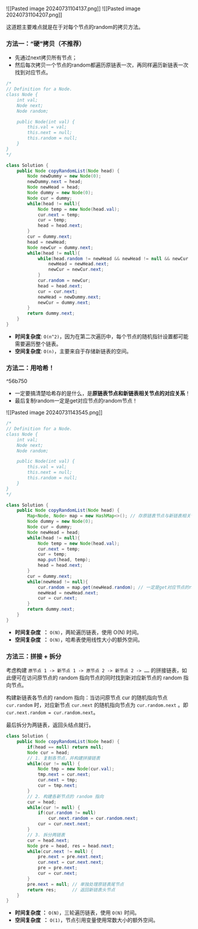 ![[Pasted image 20240731104137.png]]
![[Pasted image 20240731104207.png]]

这道题主要难点就是在于对每个节点的random的拷贝方法。

### 方法一：“硬”拷贝（不推荐）

- 先通过next拷贝所有节点；
- 然后每次拷贝一个节点的random都遍历原链表一次，再同样遍历新链表一次找到对应节点。


```java
/*
// Definition for a Node.
class Node {
    int val;
    Node next;
    Node random;

    public Node(int val) {
        this.val = val;
        this.next = null;
        this.random = null;
    }
}
*/

class Solution {
    public Node copyRandomList(Node head) {
        Node newDummy = new Node(0);
        newDummy.next = head;
        Node newHead = head;
        Node dummy = new Node(0);
        Node cur = dummy;
        while(head != null){
            Node temp = new Node(head.val);
            cur.next = temp;
            cur = temp;
            head = head.next;
        }
        cur = dummy.next;
        head = newHead;
        Node newCur = dummy.next;
        while(head != null){
            while(head.random != newHead && newHead != null && newCur != null){
                newHead = newHead.next;
                newCur = newCur.next;
            } 
            cur.random = newCur;
            head = head.next;
            cur = cur.next;
            newHead = newDummy.next;
            newCur = dummy.next;
        }
        return dummy.next;
    }
}
```

- **时间复杂度**: `O(n^2)`，因为在第二次遍历中，每个节点的随机指针设置都可能需要遍历整个链表。
- **空间复杂度**: `O(n)`，主要来自于存储新链表的空间。

### 方法二：用哈希！

^56b750
- 一定要搞清楚哈希存的是什么，是**原链表节点和新链表相关节点的对应关系**！
- 最后复制random一定是get对应节点的random节点！

![[Pasted image 20240731143545.png]]


```java
/*
// Definition for a Node.
class Node {
    int val;
    Node next;
    Node random;

    public Node(int val) {
        this.val = val;
        this.next = null;
        this.random = null;
    }
}
*/

class Solution {
    public Node copyRandomList(Node head) {
        Map<Node, Node> map = new HashMap<>(); // 存原链表节点与新链表相关节点的关系
        Node dummy = new Node(0);
        Node cur = dummy;
        Node newHead = head;
        while(head != null){
            Node temp = new Node(head.val);
            cur.next = temp;
            cur = temp;
            map.put(head, temp);
            head = head.next;
        }
        cur = dummy.next;
        while(newHead != null){
            cur.random = map.get(newHead.random); // 一定是get对应节点的random节点！
            newHead = newHead.next;
            cur = cur.next;
        }
        return dummy.next;
    }
}
```

- **时间复杂度  ：** `O(N)`，两轮遍历链表，使用 O(N) 时间。
- **空间复杂度  ：** `O(N)`，哈希表使用线性大小的额外空间。

### 方法三：拼接 + 拆分

考虑构建 `原节点 1 -> 新节点 1 -> 原节点 2 -> 新节点 2 -> ……` 的拼接链表，如此便可在访问原节点的 random 指向节点的同时找到新对应新节点的 random 指向节点。

构建新链表各节点的 random 指向：当访问原节点 cur 的随机指向节点 `cur.random` 时，对应新节点 `cur.next` 的随机指向节点为 `cur.random.next` 。即`cur.next.random = cur.random.next`。

最后拆分为两链表，返回头结点就行。

```java
class Solution {
    public Node copyRandomList(Node head) {
        if(head == null) return null;
        Node cur = head;
        // 1. 复制各节点，并构建拼接链表
        while(cur != null) {
            Node tmp = new Node(cur.val);
            tmp.next = cur.next;
            cur.next = tmp;
            cur = tmp.next;
        }
        // 2. 构建各新节点的 random 指向
        cur = head;
        while(cur != null) {
            if(cur.random != null)
                cur.next.random = cur.random.next;
            cur = cur.next.next;
        }
        // 3. 拆分两链表
        cur = head.next;
        Node pre = head, res = head.next;
        while(cur.next != null) {
            pre.next = pre.next.next;
            cur.next = cur.next.next;
            pre = pre.next;
            cur = cur.next;
        }
        pre.next = null; // 单独处理原链表尾节点
        return res;      // 返回新链表头节点
    }
}
```

- **时间复杂度 ：** `O(N)`，三轮遍历链表，使用 `O(N)` 时间。
- **空间复杂度  ：** `O(1)`，节点引用变量使用常数大小的额外空间。